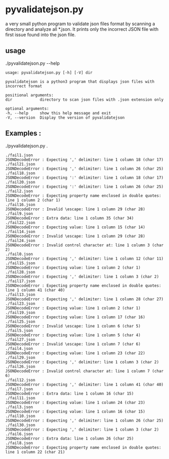 # pyvalidatejson.py

a very small python program to validate json files format by scanning a directory and analyze all \*.json.
It prints only the incorrect JSON file with first issue found into the json file.

## usage

./pyvalidatejson.py --help

    usage: pyvalidatejson.py [-h] [-V] dir

    pyvalidatejson is a python3 program that displays json files with incorrect format

    positional arguments:
    dir            directory to scan json files with .json extension only

    optional arguments:
    -h, --help     show this help message and exit
    -V, --version  Display the version of pyvalidatejson

## Examples :

./pyvalidatejson.py .

    ./fail1.json
    JSONDecodeError : Expecting ',' delimiter: line 1 column 18 (char 17)
    ./fail21.json
    JSONDecodeError : Expecting ',' delimiter: line 1 column 26 (char 25)
    ./fail18.json
    JSONDecodeError : Expecting ':' delimiter: line 1 column 18 (char 17)
    ./fail20.json
    JSONDecodeError : Expecting ':' delimiter: line 1 column 26 (char 25)
    ./fail2.json
    JSONDecodeError : Expecting property name enclosed in double quotes: line 1 column 2 (char 1)
    ./fail16.json
    JSONDecodeError : Invalid \escape: line 1 column 29 (char 28)
    ./fail9.json
    JSONDecodeError : Extra data: line 1 column 35 (char 34)
    ./fail22.json
    JSONDecodeError : Expecting value: line 1 column 15 (char 14)
    ./fail14.json
    JSONDecodeError : Invalid \escape: line 1 column 29 (char 28)
    ./fail24.json
    JSONDecodeError : Invalid control character at: line 1 column 3 (char 2)
    ./fail0.json
    JSONDecodeError : Expecting ',' delimiter: line 1 column 12 (char 11)
    ./fail15.json
    JSONDecodeError : Expecting value: line 1 column 2 (char 1)
    ./fail28.json
    JSONDecodeError : Expecting ',' delimiter: line 1 column 3 (char 2)
    ./fail17.json
    JSONDecodeError : Expecting property name enclosed in double quotes: line 1 column 41 (char 40)
    ./fail13.json
    JSONDecodeError : Expecting ',' delimiter: line 1 column 28 (char 27)
    ./fail23.json
    JSONDecodeError : Expecting value: line 1 column 2 (char 1)
    ./fail19.json
    JSONDecodeError : Expecting value: line 1 column 17 (char 16)
    ./fail25.json
    JSONDecodeError : Invalid \escape: line 1 column 6 (char 5)
    ./fail5.json
    JSONDecodeError : Expecting value: line 1 column 5 (char 4)
    ./fail27.json
    JSONDecodeError : Invalid \escape: line 1 column 7 (char 6)
    ./fail4.json
    JSONDecodeError : Expecting value: line 1 column 23 (char 22)
    ./fail29.json
    JSONDecodeError : Expecting ',' delimiter: line 1 column 3 (char 2)
    ./fail26.json
    JSONDecodeError : Invalid control character at: line 1 column 7 (char 6)
    ./fail12.json
    JSONDecodeError : Expecting ',' delimiter: line 1 column 41 (char 40)
    ./fail7.json
    JSONDecodeError : Extra data: line 1 column 16 (char 15)
    ./fail11.json
    JSONDecodeError : Expecting value: line 1 column 24 (char 23)
    ./fail3.json
    JSONDecodeError : Expecting value: line 1 column 16 (char 15)
    ./fail10.json
    JSONDecodeError : Expecting ',' delimiter: line 1 column 26 (char 25)
    ./fail30.json
    JSONDecodeError : Expecting ',' delimiter: line 1 column 3 (char 2)
    ./fail6.json
    JSONDecodeError : Extra data: line 1 column 26 (char 25)
    ./fail8.json
    JSONDecodeError : Expecting property name enclosed in double quotes: line 1 column 22 (char 21)
